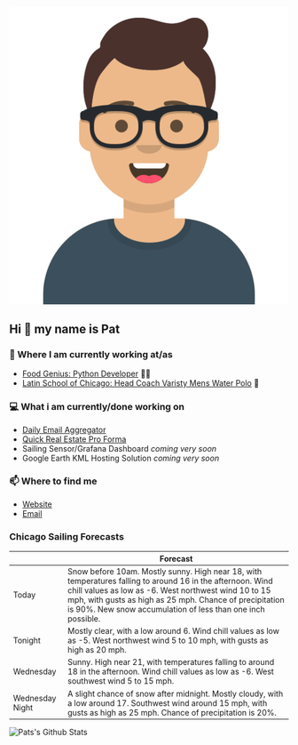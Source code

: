 [![Social banner for p-j-falconer](https://raw.githubusercontent.com/P-J-FALCONER/P-J-FALCONER/master/assets/avataaars.svg)](https://patfalconer.com/)
## Hi :wave: my name is Pat

### 💼 Where I am currently working at/as
- [Food Genius: Python Developer](https://getfoodgenius.com/) 🍔🐍
- [Latin School of Chicago: Head Coach Varisty Mens Water Polo](https://www.latinschool.org/) 🤽


### 💻 What i am currently/done working on
 - [Daily Email Aggregator](https://github.com/P-J-FALCONER/dott_daily_mail)
 - [Quick Real Estate Pro Forma](https://github.com/P-J-FALCONER/henry)
 - Sailing Sensor/Grafana Dashboard *coming very soon*
 - Google Earth KML Hosting Solution *coming very soon*

### 📫 Where to find me
 - [Website](https://patfalconer.com/)
 - [Email](mailto:patrick.j.falconer@gmail.com)


### Chicago Sailing Forecasts
|   | Forecast  |
|---|---|
| Today | Snow before 10am. Mostly sunny. High near 18, with temperatures falling to around 16 in the afternoon. Wind chill values as low as -6. West northwest wind 10 to 15 mph, with gusts as high as 25 mph. Chance of precipitation is 90%. New snow accumulation of less than one inch possible. |
| Tonight | Mostly clear, with a low around 6. Wind chill values as low as -5. West northwest wind 5 to 10 mph, with gusts as high as 20 mph. |
| Wednesday | Sunny. High near 21, with temperatures falling to around 18 in the afternoon. Wind chill values as low as -6. West southwest wind 5 to 15 mph. |
| Wednesday Night | A slight chance of snow after midnight. Mostly cloudy, with a low around 17. Southwest wind around 15 mph, with gusts as high as 25 mph. Chance of precipitation is 20%. |

![Pats's Github Stats](https://github-readme-stats.vercel.app/api?username=p-j-falconer&show_icons=true&theme=radical)
